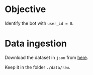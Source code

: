 # Objective

Identify the bot with `user_id = 0`.

# Data ingestion

Download the dataset in `json` from [here](https://drive.google.com/file/d/1AZrNZo1jLgsjQHzeKbeE4kYVPATy4xl3/view?usp=sharing).

Keep it in the folder `./data/raw`.
